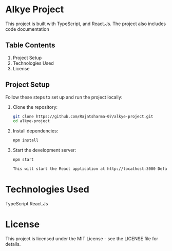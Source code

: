 # Alkye Project

This project is built with TypeScript, and React.Js. The project also includes code documentation

## Table Contents

1. Project Setup
2. Technologies Used
3. License

## Project Setup

Follow these steps to set up and run the project locally:

1. Clone the repository:
   ```bash
   git clone https://github.com/Rajatsharma-07/alkye-project.git
   cd alkye-project

2. Install dependencies:
    ```bash
    npm install

3. Start the development server:
    ```bash
    npm start

    This will start the React application at http://localhost:3000 Default Port:3000
    
# Technologies Used
TypeScript
React.Js

# License
This project is licensed under the MIT License - see the LICENSE file for details.

